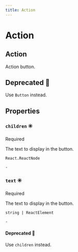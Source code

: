 ```yaml
---
title: Action
---
```


# Action

## Action



Action button.


## Deprecated 🚨

Use `Button` instead.

## Properties


### `children` ✳️

<p>
  <span class="badge badge--primary">Required</span>
  
</p>

The text to display in the button.

```tsx title="Type"
React.ReactNode
```

```tsx title="Default"
-
```




### `text` ✳️

<p>
  <span class="badge badge--primary">Required</span>
  
</p>

The text to display in the button.

```tsx title="Type"
string | ReactElement
```

```tsx title="Default"
-
```



#### Deprecated 🚨

Use `children` instead.


